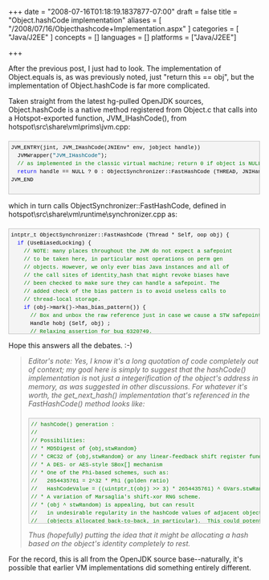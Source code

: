 +++
date = "2008-07-16T01:18:19.1837877-07:00"
draft = false
title = "Object.hashCode implementation"
aliases = [
	"/2008/07/16/Objecthashcode+Implementation.aspx"
]
categories = [
	"Java/J2EE"
]
concepts = []
languages = []
platforms = ["Java/J2EE"]
 
+++
<p>After the previous post, I just had to look. The implementation of Object.equals is, as was previously noted, just "return this == obj", but the implementation of Object.hashCode is far more complicated.</p> <p>Taken straight from the latest hg-pulled OpenJDK sources, Object.hashCode is a native method registered from Object.c that calls into a Hotspot-exported function, JVM_IHashCode(), from hotspot\src\share\vm\prims\jvm.cpp:</p> <div id="codeSnippetWrapper" style="border-right: silver 1px solid; padding-right: 4px; border-top: silver 1px solid; padding-left: 4px; font-size: 8pt; padding-bottom: 4px; margin: 20px 0px 10px; overflow: auto; border-left: silver 1px solid; width: 97.5%; cursor: text; max-height: 200px; line-height: 12pt; padding-top: 4px; border-bottom: silver 1px solid; font-family: 'Courier New', courier, monospace; background-color: #f4f4f4"><pre id="codeSnippet" style="padding-right: 0px; padding-left: 0px; font-size: 8pt; padding-bottom: 0px; margin: 0em; overflow: visible; width: 100%; color: black; border-top-style: none; line-height: 12pt; padding-top: 0px; font-family: 'Courier New', courier, monospace; border-right-style: none; border-left-style: none; background-color: #f4f4f4; border-bottom-style: none">JVM_ENTRY(jint, JVM_IHashCode(JNIEnv* env, jobject handle))<br>  JVMWrapper(<span style="color: #006080">"JVM_IHashCode"</span>);<br>  <span style="color: #008000">// as implemented in the classic virtual machine; return 0 if object is NULL</span><br>  <span style="color: #0000ff">return</span> handle == NULL ? 0 : ObjectSynchronizer::FastHashCode (THREAD, JNIHandles::resolve_non_null(handle)) ;<br>JVM_END<br></pre><br></div>
<p>which in turn calls ObjectSynchronizer::FastHashCode, defined in hotspot\src\share\vm\runtime\synchronizer.cpp as:</p>
<div id="codeSnippetWrapper" style="border-right: silver 1px solid; padding-right: 4px; border-top: silver 1px solid; padding-left: 4px; font-size: 8pt; padding-bottom: 4px; margin: 20px 0px 10px; overflow: auto; border-left: silver 1px solid; width: 97.5%; cursor: text; max-height: 200px; line-height: 12pt; padding-top: 4px; border-bottom: silver 1px solid; font-family: 'Courier New', courier, monospace; background-color: #f4f4f4"><pre id="codeSnippet" style="padding-right: 0px; padding-left: 0px; font-size: 8pt; padding-bottom: 0px; margin: 0em; overflow: visible; width: 100%; color: black; border-top-style: none; line-height: 12pt; padding-top: 0px; font-family: 'Courier New', courier, monospace; border-right-style: none; border-left-style: none; background-color: #f4f4f4; border-bottom-style: none">intptr_t ObjectSynchronizer::FastHashCode (Thread * Self, oop obj) {<br>  <span style="color: #0000ff">if</span> (UseBiasedLocking) {<br>    <span style="color: #008000">// NOTE: many places throughout the JVM do not expect a safepoint</span><br>    <span style="color: #008000">// to be taken here, in particular most operations on perm gen</span><br>    <span style="color: #008000">// objects. However, we only ever bias Java instances and all of</span><br>    <span style="color: #008000">// the call sites of identity_hash that might revoke biases have</span><br>    <span style="color: #008000">// been checked to make sure they can handle a safepoint. The</span><br>    <span style="color: #008000">// added check of the bias pattern is to avoid useless calls to</span><br>    <span style="color: #008000">// thread-local storage.</span><br>    <span style="color: #0000ff">if</span> (obj-&gt;mark()-&gt;has_bias_pattern()) {<br>      <span style="color: #008000">// Box and unbox the raw reference just in case we cause a STW safepoint.</span><br>      Handle hobj (Self, obj) ;<br>      <span style="color: #008000">// Relaxing assertion for bug 6320749.</span><br>      assert (Universe::verify_in_progress() ||<br>              !SafepointSynchronize::is_at_safepoint(),<br>             <span style="color: #006080">"biases should not be seen by VM thread here"</span>);<br>      BiasedLocking::revoke_and_rebias(hobj, false, JavaThread::current());<br>      obj = hobj() ;<br>      assert(!obj-&gt;mark()-&gt;has_bias_pattern(), <span style="color: #006080">"biases should be revoked by now"</span>);<br>    }<br>  }<br><br>  <span style="color: #008000">// hashCode() is a heap mutator ...</span><br>  <span style="color: #008000">// Relaxing assertion for bug 6320749.</span><br>  assert (Universe::verify_in_progress() ||<br>          !SafepointSynchronize::is_at_safepoint(), <span style="color: #006080">"invariant"</span>) ;<br>  assert (Universe::verify_in_progress() ||<br>          Self-&gt;is_Java_thread() , <span style="color: #006080">"invariant"</span>) ;<br>  assert (Universe::verify_in_progress() ||<br>         ((JavaThread *)Self)-&gt;thread_state() != _thread_blocked, <span style="color: #006080">"invariant"</span>) ;<br><br>  ObjectMonitor* monitor = NULL;<br>  markOop temp, test;<br>  intptr_t hash;<br>  markOop mark = ReadStableMark (obj);<br><br>  <span style="color: #008000">// object should remain ineligible for biased locking</span><br>  assert (!mark-&gt;has_bias_pattern(), <span style="color: #006080">"invariant"</span>) ;<br><br>  <span style="color: #0000ff">if</span> (mark-&gt;is_neutral()) {<br>    hash = mark-&gt;hash();              <span style="color: #008000">// this is a normal header</span><br>    <span style="color: #0000ff">if</span> (hash) {                       <span style="color: #008000">// if it has hash, just return it</span><br>      <span style="color: #0000ff">return</span> hash;<br>    }<br>    hash = get_next_hash(Self, obj);  <span style="color: #008000">// allocate a new hash code</span><br>    temp = mark-&gt;copy_set_hash(hash); <span style="color: #008000">// merge the hash code into header</span><br>    <span style="color: #008000">// use (machine word version) atomic operation to install the hash</span><br>    test = (markOop) Atomic::cmpxchg_ptr(temp, obj-&gt;mark_addr(), mark);<br>    <span style="color: #0000ff">if</span> (test == mark) {<br>      <span style="color: #0000ff">return</span> hash;<br>    }<br>    <span style="color: #008000">// If atomic operation failed, we must inflate the header</span><br>    <span style="color: #008000">// into heavy weight monitor. We could add more code here</span><br>    <span style="color: #008000">// for fast path, but it does not worth the complexity.</span><br>  } <span style="color: #0000ff">else</span> <span style="color: #0000ff">if</span> (mark-&gt;has_monitor()) {<br>    monitor = mark-&gt;monitor();<br>    temp = monitor-&gt;header();<br>    assert (temp-&gt;is_neutral(), <span style="color: #006080">"invariant"</span>) ;<br>    hash = temp-&gt;hash();<br>    <span style="color: #0000ff">if</span> (hash) {<br>      <span style="color: #0000ff">return</span> hash;<br>    }<br>    <span style="color: #008000">// Skip to the following code to reduce code size</span><br>  } <span style="color: #0000ff">else</span> <span style="color: #0000ff">if</span> (Self-&gt;is_lock_owned((address)mark-&gt;locker())) {<br>    temp = mark-&gt;displaced_mark_helper(); <span style="color: #008000">// this is a lightweight monitor owned</span><br>    assert (temp-&gt;is_neutral(), <span style="color: #006080">"invariant"</span>) ;<br>    hash = temp-&gt;hash();              <span style="color: #008000">// by current thread, check if the displaced</span><br>    <span style="color: #0000ff">if</span> (hash) {                       <span style="color: #008000">// header contains hash code</span><br>      <span style="color: #0000ff">return</span> hash;<br>    }<br>    <span style="color: #008000">// WARNING:</span><br>    <span style="color: #008000">//   The displaced header is strictly immutable.</span><br>    <span style="color: #008000">// It can NOT be changed in ANY cases. So we have</span><br>    <span style="color: #008000">// to inflate the header into heavyweight monitor</span><br>    <span style="color: #008000">// even the current thread owns the lock. The reason</span><br>    <span style="color: #008000">// is the BasicLock (stack slot) will be asynchronously</span><br>    <span style="color: #008000">// read by other threads during the inflate() function.</span><br>    <span style="color: #008000">// Any change to stack may not propagate to other threads</span><br>    <span style="color: #008000">// correctly.</span><br>  }<br><br>  <span style="color: #008000">// Inflate the monitor to set hash code</span><br>  monitor = ObjectSynchronizer::inflate(Self, obj);<br>  <span style="color: #008000">// Load displaced header and check it has hash code</span><br>  mark = monitor-&gt;header();<br>  assert (mark-&gt;is_neutral(), <span style="color: #006080">"invariant"</span>) ;<br>  hash = mark-&gt;hash();<br>  <span style="color: #0000ff">if</span> (hash == 0) {<br>    hash = get_next_hash(Self, obj);<br>    temp = mark-&gt;copy_set_hash(hash); <span style="color: #008000">// merge hash code into header</span><br>    assert (temp-&gt;is_neutral(), <span style="color: #006080">"invariant"</span>) ;<br>    test = (markOop) Atomic::cmpxchg_ptr(temp, monitor, mark);<br>    <span style="color: #0000ff">if</span> (test != mark) {<br>      <span style="color: #008000">// The only update to the header in the monitor (outside GC)</span><br>      <span style="color: #008000">// is install the hash code. If someone add new usage of</span><br>      <span style="color: #008000">// displaced header, please update this code</span><br>      hash = test-&gt;hash();<br>      assert (test-&gt;is_neutral(), <span style="color: #006080">"invariant"</span>) ;<br>      assert (hash != 0, <span style="color: #006080">"Trivial unexpected object/monitor header usage."</span>);<br>    }<br>  }<br>  <span style="color: #008000">// We finally get the hash</span><br>  <span style="color: #0000ff">return</span> hash;<br>}<br></pre><br></div>
<p>Hope this answers all the debates. :-)</p>
<blockquote>
<p><em>Editor's note: Yes, I know it's a long quotation of code completely out of context; my goal here is simply to suggest that the hashCode() implementation is </em>not<em> just a integerification of the object's address in memory, as was suggested in other discussions. For whatever it's worth, the get_next_hash() implementation that's referenced in the FastHashCode() method looks like:</em></p>
<div id="codeSnippetWrapper" style="border-right: silver 1px solid; padding-right: 4px; border-top: silver 1px solid; padding-left: 4px; font-size: 8pt; padding-bottom: 4px; margin: 20px 0px 10px; overflow: auto; border-left: silver 1px solid; width: 97.5%; cursor: text; max-height: 200px; line-height: 12pt; padding-top: 4px; border-bottom: silver 1px solid; font-family: 'Courier New', courier, monospace; background-color: #f4f4f4"><pre id="codeSnippet" style="padding-right: 0px; padding-left: 0px; font-size: 8pt; padding-bottom: 0px; margin: 0em; overflow: visible; width: 100%; color: black; border-top-style: none; line-height: 12pt; padding-top: 0px; font-family: 'Courier New', courier, monospace; border-right-style: none; border-left-style: none; background-color: #f4f4f4; border-bottom-style: none"><span style="color: #008000">// hashCode() generation :</span><br><span style="color: #008000">//</span><br><span style="color: #008000">// Possibilities:</span><br><span style="color: #008000">// * MD5Digest of {obj,stwRandom}</span><br><span style="color: #008000">// * CRC32 of {obj,stwRandom} or any linear-feedback shift register function.</span><br><span style="color: #008000">// * A DES- or AES-style SBox[] mechanism</span><br><span style="color: #008000">// * One of the Phi-based schemes, such as:</span><br><span style="color: #008000">//   2654435761 = 2^32 * Phi (golden ratio)</span><br><span style="color: #008000">//   HashCodeValue = ((uintptr_t(obj) &gt;&gt; 3) * 2654435761) ^ GVars.stwRandom ;</span><br><span style="color: #008000">// * A variation of Marsaglia's shift-xor RNG scheme.</span><br><span style="color: #008000">// * (obj ^ stwRandom) is appealing, but can result</span><br><span style="color: #008000">//   in undesirable regularity in the hashCode values of adjacent objects</span><br><span style="color: #008000">//   (objects allocated back-to-back, in particular).  This could potentially</span><br><span style="color: #008000">//   result in hashtable collisions and reduced hashtable efficiency.</span><br><span style="color: #008000">//   There are simple ways to "diffuse" the middle address bits over the</span><br><span style="color: #008000">//   generated hashCode values:</span><br><span style="color: #008000">//</span><br><br><span style="color: #0000ff">static</span> <span style="color: #0000ff">inline</span> intptr_t get_next_hash(Thread * Self, oop obj) {<br>  intptr_t value = 0 ;<br>  <span style="color: #0000ff">if</span> (hashCode == 0) {<br>     <span style="color: #008000">// This form uses an unguarded global Park-Miller RNG,</span><br>     <span style="color: #008000">// so it's possible for two threads to race and generate the same RNG.</span><br>     <span style="color: #008000">// On MP system we'll have lots of RW access to a global, so the</span><br>     <span style="color: #008000">// mechanism induces lots of coherency traffic.</span><br>     value = os::random() ;<br>  } <span style="color: #0000ff">else</span><br>  <span style="color: #0000ff">if</span> (hashCode == 1) {<br>     <span style="color: #008000">// This variation has the property of being stable (idempotent)</span><br>     <span style="color: #008000">// between STW operations.  This can be useful in some of the 1-0</span><br>     <span style="color: #008000">// synchronization schemes.</span><br>     intptr_t addrBits = intptr_t(obj) &gt;&gt; 3 ;<br>     value = addrBits ^ (addrBits &gt;&gt; 5) ^ GVars.stwRandom ;<br>  } <span style="color: #0000ff">else</span><br>  <span style="color: #0000ff">if</span> (hashCode == 2) {<br>     value = 1 ;            <span style="color: #008000">// for sensitivity testing</span><br>  } <span style="color: #0000ff">else</span><br>  <span style="color: #0000ff">if</span> (hashCode == 3) {<br>     value = ++GVars.hcSequence ;<br>  } <span style="color: #0000ff">else</span><br>  <span style="color: #0000ff">if</span> (hashCode == 4) {<br>     value = intptr_t(obj) ;<br>  } <span style="color: #0000ff">else</span> {<br>     <span style="color: #008000">// Marsaglia's xor-shift scheme with thread-specific state</span><br>     <span style="color: #008000">// This is probably the best overall implementation -- we'll</span><br>     <span style="color: #008000">// likely make this the default in future releases.</span><br>     <span style="color: #0000ff">unsigned</span> t = Self-&gt;_hashStateX ;<br>     t ^= (t &lt;&lt; 11) ;<br>     Self-&gt;_hashStateX = Self-&gt;_hashStateY ;<br>     Self-&gt;_hashStateY = Self-&gt;_hashStateZ ;<br>     Self-&gt;_hashStateZ = Self-&gt;_hashStateW ;<br>     <span style="color: #0000ff">unsigned</span> v = Self-&gt;_hashStateW ;<br>     v = (v ^ (v &gt;&gt; 19)) ^ (t ^ (t &gt;&gt; 8)) ;<br>     Self-&gt;_hashStateW = v ;<br>     value = v ;<br>  }<br><br>  value &amp;= markOopDesc::hash_mask;<br>  <span style="color: #0000ff">if</span> (value == 0) value = 0xBAD ;<br>  assert (value != markOopDesc::no_hash, <span style="color: #006080">"invariant"</span>) ;<br>  TEVENT (hashCode: GENERATE) ;<br>  <span style="color: #0000ff">return</span> value;<br>}<br></pre><br></div>
<p><em>Thus (hopefully) putting the idea that it might be allocating a hash based on the object's identity completely to rest.</em></p></blockquote>
<p>For the record, this is all from the OpenJDK source base--naturally, it's possible that earlier VM implementations did something entirely different.</p>
 
